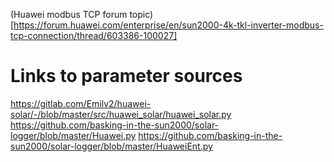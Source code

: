 (Huawei modbus TCP forum topic)[https://forum.huawei.com/enterprise/en/sun2000-4k-tkl-inverter-modbus-tcp-connection/thread/603386-100027]

# Links to parameter sources

https://gitlab.com/Emilv2/huawei-solar/-/blob/master/src/huawei_solar/huawei_solar.py
https://github.com/basking-in-the-sun2000/solar-logger/blob/master/Huawei.py
https://github.com/basking-in-the-sun2000/solar-logger/blob/master/HuaweiEnt.py